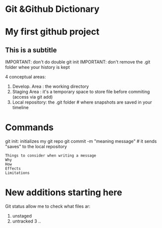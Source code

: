 # Git &Github Dictionary
# My first github project
## This is a subtitle

IMPORTANT: don't do double git init
IMPORTANT: don't remove the .git folder whee your history is kept

4 conceptual areas:
1. Develop. Area : the working directory
2. Staging Area : it's a temporary space to store file before commiting (access via git add)
4. Local repository: the .git folder # where snapshots are saved in your timeline

# Commands
git init: initializes my git repo
git commit -m "meaning message"  # it sends "saves" to the local repository

	Things to consider when writing a message
	Why
	How
	Effects
	Limitations

# New additions starting here
Git status allow me to check what files ar:
1. unstaged
2. untracked
3 ..



